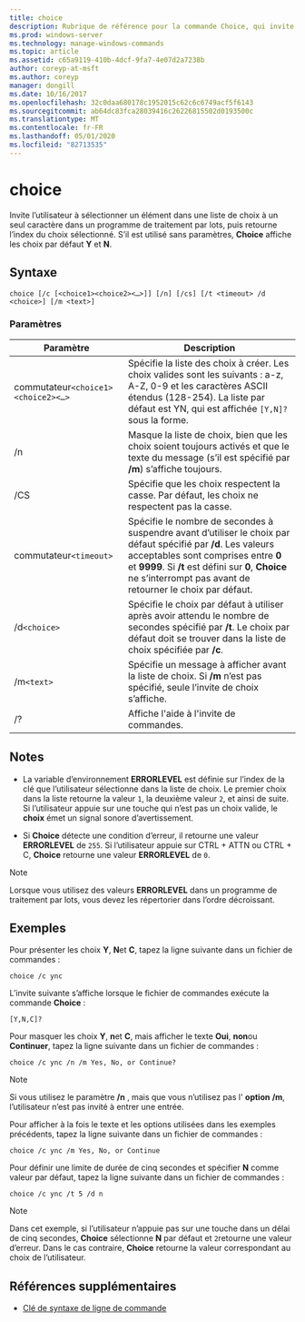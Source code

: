 ```yaml
---
title: choice
description: Rubrique de référence pour la commande Choice, qui invite l’utilisateur à sélectionner un élément dans une liste de choix à un seul caractère dans un programme de traitement par lots, puis retourne l’index du choix sélectionné.
ms.prod: windows-server
ms.technology: manage-windows-commands
ms.topic: article
ms.assetid: c65a9119-410b-4dcf-9fa7-4e07d2a7238b
author: coreyp-at-msft
ms.author: coreyp
manager: dongill
ms.date: 10/16/2017
ms.openlocfilehash: 32c0daa680178c1952015c62c6c6749acf5f6143
ms.sourcegitcommit: ab64dc83fca28039416c26226815502d0193500c
ms.translationtype: MT
ms.contentlocale: fr-FR
ms.lasthandoff: 05/01/2020
ms.locfileid: "82713535"
---
```

# <a name="choice"></a>choice

Invite l’utilisateur à sélectionner un élément dans une liste de choix à un seul caractère dans un programme de traitement par lots, puis retourne l’index du choix sélectionné. S’il est utilisé sans paramètres, **Choice** affiche les choix par défaut **Y** et **N**.

## <a name="syntax"></a>Syntaxe

```
choice [/c [<choice1><choice2><…>]] [/n] [/cs] [/t <timeout> /d <choice>] [/m <text>]
```

### <a name="parameters"></a>Paramètres

| Paramètre | Description |
| --------- | ----------- |
| commutateur`<choice1><choice2><…>` | Spécifie la liste des choix à créer. Les choix valides sont les suivants : a-z, A-Z, 0-9 et les caractères ASCII étendus (128-254). La liste par défaut est YN, qui est affichée `[Y,N]?`sous la forme. |
| /n | Masque la liste de choix, bien que les choix soient toujours activés et que le texte du message (s’il est spécifié par **/m**) s’affiche toujours. |
| /CS | Spécifie que les choix respectent la casse. Par défaut, les choix ne respectent pas la casse. |
| commutateur`<timeout>` | Spécifie le nombre de secondes à suspendre avant d’utiliser le choix par défaut spécifié par **/d**. Les valeurs acceptables sont comprises entre **0** et **9999**. Si **/t** est défini sur **0**, **Choice** ne s’interrompt pas avant de retourner le choix par défaut. |
| /d`<choice>` | Spécifie le choix par défaut à utiliser après avoir attendu le nombre de secondes spécifié par **/t**. Le choix par défaut doit se trouver dans la liste de choix spécifiée par **/c**. |
| /m`<text>` | Spécifie un message à afficher avant la liste de choix. Si **/m** n’est pas spécifié, seule l’invite de choix s’affiche. |
| /? | Affiche l'aide à l'invite de commandes. |

## <a name="remarks"></a>Notes 

- La variable d’environnement **ERRORLEVEL** est définie sur l’index de la clé que l’utilisateur sélectionne dans la liste de choix. Le premier choix dans la liste retourne la valeur `1`, la deuxième valeur `2`, et ainsi de suite. Si l’utilisateur appuie sur une touche qui n’est pas un choix valide, le **choix** émet un signal sonore d’avertissement. 

- Si **Choice** détecte une condition d’erreur, il retourne une valeur **ERRORLEVEL** de `255`. Si l’utilisateur appuie sur CTRL + ATTN ou CTRL + C, **Choice** retourne une valeur **ERRORLEVEL** de `0`.

> [!NOTE]
> Lorsque vous utilisez des valeurs **ERRORLEVEL** dans un programme de traitement par lots, vous devez les répertorier dans l’ordre décroissant.

## <a name="examples"></a>Exemples

Pour présenter les choix **Y**, **N**et **C**, tapez la ligne suivante dans un fichier de commandes :

```
choice /c ync
```

L’invite suivante s’affiche lorsque le fichier de commandes exécute la commande **Choice** :

```
[Y,N,C]?
```

Pour masquer les choix **Y**, **n**et **C**, mais afficher le texte **Oui**, **non**ou **Continuer**, tapez la ligne suivante dans un fichier de commandes :

```
choice /c ync /n /m Yes, No, or Continue?
```

> [!NOTE]
> Si vous utilisez le paramètre **/n** , mais que vous n’utilisez pas l' **option** **/m**, l’utilisateur n’est pas invité à entrer une entrée.

Pour afficher à la fois le texte et les options utilisées dans les exemples précédents, tapez la ligne suivante dans un fichier de commandes :

```
choice /c ync /m Yes, No, or Continue
```

Pour définir une limite de durée de cinq secondes et spécifier **N** comme valeur par défaut, tapez la ligne suivante dans un fichier de commandes :

```
choice /c ync /t 5 /d n
```

> [!NOTE]
> Dans cet exemple, si l’utilisateur n’appuie pas sur une touche dans un délai de cinq secondes, **Choice** sélectionne **N** par défaut et `2`retourne une valeur d’erreur. Dans le cas contraire, **Choice** retourne la valeur correspondant au choix de l’utilisateur.

## <a name="additional-references"></a>Références supplémentaires

- [Clé de syntaxe de ligne de commande](command-line-syntax-key.md)
